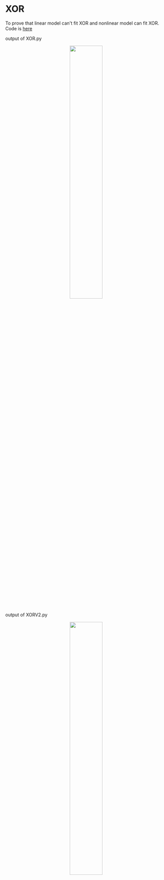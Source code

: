# XOR

To prove that linear model can't fit XOR and nonlinear model can fit XOR. Code is [here](https://github.com/hjptriplebee/Deep_learning_model/tree/master/chapter_06/6_1_XOR)

output of XOR.py 

<p align="center">
<img src="https://raw.githubusercontent.com/hjptriplebee/Deep_learning_model/master/img/6-1-XOR1.jpeg" width="45%">
</p>

output of XORV2.py

<p align="center">
<img src="https://raw.githubusercontent.com/hjptriplebee/Deep_learning_model/master/img/6-1-XOR2.jpeg" width="45%">
</p>
 
